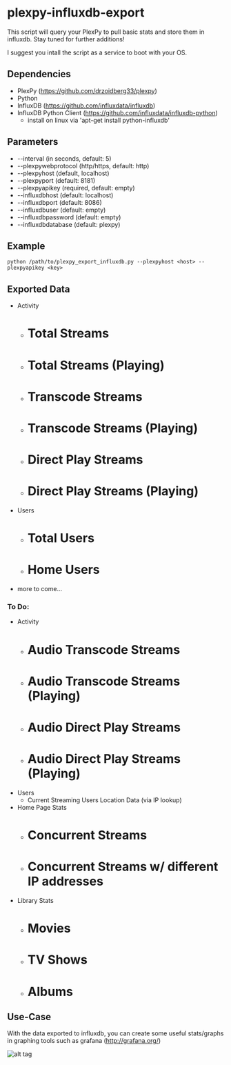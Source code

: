 # plexpy-influxdb-export

This script will query your PlexPy to pull basic stats and store them in influxdb. Stay tuned for further additions!

I suggest you intall the script as a service to boot with your OS.

## Dependencies
  * PlexPy (https://github.com/drzoidberg33/plexpy)
  * Python
  * InfluxDB (https://github.com/influxdata/influxdb)
  * InfluxDB Python Client (https://github.com/influxdata/influxdb-python)
    - install on linux via 'apt-get install python-influxdb'

## Parameters
  * --interval (in seconds, default: 5)
  * --plexpywebprotocol (http/https, default: http)
  * --plexpyhost (default, localhost)
  * --plexpyport (default: 8181)
  * --plexpyapikey (required, default: empty)
  * --influxdbhost (default: localhost)
  * --influxdbport (default: 8086)
  * --influxdbuser (default: empty)
  * --influxdbpassword (default: empty)
  * --influxdbdatabase (default: plexpy)

## Example

  ```
  python /path/to/plexpy_export_influxdb.py --plexpyhost <host> --plexpyapikey <key>
  ```

## Exported Data
  * Activity
    - # Total Streams
    - # Total Streams (Playing)
    - # Transcode Streams
    - # Transcode Streams (Playing)
    - # Direct Play Streams
    - # Direct Play Streams (Playing)
  * Users
    - # Total Users
    - # Home Users
  * more to come...
  
### To Do:
  * Activity
    - # Audio Transcode Streams
    - # Audio Transcode Streams (Playing)
    - # Audio Direct Play Streams
    - # Audio Direct Play Streams (Playing)
  * Users
    - Current Streaming Users Location Data (via IP lookup)
  * Home Page Stats
    - # Concurrent Streams
    - # Concurrent Streams w/ different IP addresses
  * Library Stats
    - # Movies
    - # TV Shows
    - # Albums

## Use-Case
  With the data exported to influxdb, you can create some useful stats/graphs in graphing tools such as grafana (http://grafana.org/)
  
  ![alt tag](https://cloud.githubusercontent.com/assets/4528753/17122931/7176e2aa-52a5-11e6-8ff1-89ab6a8e7f82.png)
  
  
